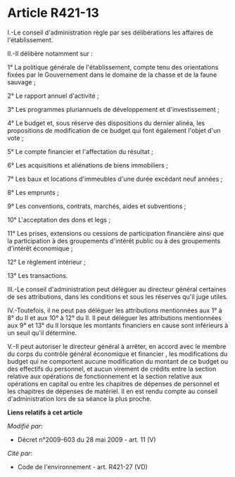 # Article R421-13

I.-Le conseil d'administration règle par ses délibérations les affaires de l'établissement. 

II.-Il délibère notamment sur : 

1° La politique générale de l'établissement, compte tenu des orientations fixées par le Gouvernement dans le domaine de la
chasse et de la faune sauvage ; 

2° Le rapport annuel d'activité ; 

3° Les programmes pluriannuels de développement et d'investissement ; 

4° Le budget et, sous réserve des dispositions du dernier alinéa, les propositions de modification de ce budget qui font
également l'objet d'un vote ; 

5° Le compte financier et l'affectation du résultat ; 

6° Les acquisitions et aliénations de biens immobiliers ; 

7° Les baux et locations d'immeubles d'une durée excédant neuf années ; 

8° Les emprunts ; 

9° Les conventions, contrats, marchés, aides et subventions ; 

10° L'acceptation des dons et legs ; 

11° Les prises, extensions ou cessions de participation financière ainsi que la participation à des groupements d'intérêt
public ou à des groupements d'intérêt économique ; 

12° Le règlement intérieur ; 

13° Les transactions. 

III.-Le conseil d'administration peut déléguer au directeur général certaines de ses attributions, dans les conditions et
sous les réserves qu'il juge utiles. 

IV.-Toutefois, il ne peut pas déléguer les attributions mentionnées aux 1° à 8° du II et aux 10° à 12° du II. Il peut
déléguer les attributions mentionnées aux 9° et 13° du II lorsque les montants financiers en cause sont inférieurs à un seuil
qu'il détermine.

V.-Il peut autoriser le directeur général à arrêter, en accord avec le membre du corps du contrôle général économique et
financier , les modifications du budget qui ne comportent aucune modification du montant de ce budget ou des effectifs du
personnel, et aucun virement de crédits entre la section relative aux opérations de fonctionnement et la section relative aux
opérations en capital ou entre les chapitres de dépenses de personnel et les chapitres de dépenses de matériel. Il en est
rendu compte au conseil d'administration lors de sa séance la plus proche.

**Liens relatifs à cet article**

_Modifié par_:

  - Décret n°2009-603 du 28 mai 2009 - art. 11 (V)

_Cité par_:

  - Code de l'environnement - art. R421-27 (VD)
